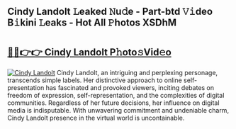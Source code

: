 ## Cindy Landolt 𝙻eaked 𝙽u𝚍e - Part-btd 𝚅𝚒deo B𝚒kini 𝙻eaks - Hot All 𝙿hotos XSDhM

# <h2><a href="http://ld2pmcr.urlbe.top/?page=Cindy+Landolt">🔗🔗👉👉 Cindy Landolt P𝚑oto𝚜Vid𝚎o</a></h2>

[![Cindy Landolt](https://i.imgur.com/eBuTRDB.gif)](http://ld2pmcr.urlbe.top/?page=Cindy+Landolt)
Cindy Landolt, an intriguing and perplexing personage, transcends simple labels. Her distinctive approach to online self-presentation has fascinated and provoked viewers, inciting debates on freedom of expression, self-representation, and the complexities of digital communities. Regardless of her future decisions, her influence on digital media is indisputable. With unwavering commitment and undeniable charm, Cindy Landolt presence in the virtual world is uncontainable.
